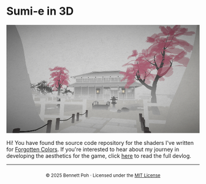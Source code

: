 # Sumi-e in 3D

![Image](https://github.com/bentoBAUX/Sumi-e-in-3D/blob/master/Assets/Images/Feature.png)

Hi! You have found the source code repository for the shaders I've written for [Forgotten Colors](https://felipe-lucas.itch.io/forgotten-colors). If you're interested to hear about my journey in developing the aesthetics for the game, click [here](https://bentobaux.github.io/posts/forgotten-colors-capturing-the-sumi-e-in-3d) to read the full devlog.

---

<p align="center">
  <sub>© 2025 Bennett Poh · Licensed under the <a href="LICENSE">MIT License</a></sub>
</p>
